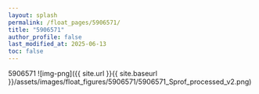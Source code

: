 ```yaml
---
layout: splash
permalink: /float_pages/5906571/
title: "5906571"
author_profile: false
last_modified_at: 2025-06-13
toc: false
---
```

 
5906571
![img-png]({{ site.url }}{{ site.baseurl }}/assets/images/float_figures/5906571/5906571_Sprof_processed_v2.png)